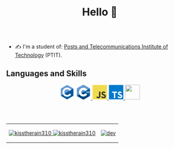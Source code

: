 <h1 align="center">Hello 👋</h1>

</br>
</br>

- ✍ I'm a student of: [Posts and Telecommunications Institute of Technology](https://portal.ptit.edu.vn/) (PTIT).

## Languages and Skills
<p align="center">
  <img src="https://raw.githubusercontent.com/devicons/devicon/master/icons/c/c-original.svg" alt="c" width="40" height="40"/> </a> <a href="https://www.youtube.com/c/28tech_" target="_blank" rel="noreferrer"> 
  <img src="https://raw.githubusercontent.com/devicons/devicon/master/icons/cplusplus/cplusplus-original.svg" alt="cplusplus" width="40" height="40"/>
  <img src="https://raw.githubusercontent.com/devicons/devicon/master/icons/javascript/javascript-original.svg" alt="javascript" width="40" height="40"/>
  <img src="https://raw.githubusercontent.com/devicons/devicon/master/icons/typescript/typescript-original.svg" alt="javascript" width="40" height="40"/>
  <img src="https://img.icons8.com/color/48/000000/visual-studio-code-2019.png" width="40" height="40"/>
</p>
</br>
</br>
<table style="width:100%;">
  <tr>
    <td>
      <img src="https://github-readme-stats.vercel.app/api/top-langs/?username=kisstherain310&bg_color=FFFFFF00&text_color=179fa3&layout=compact&hide=CSS&langs_count=10&custom_title=Top%20ngôn%20ngữ%20được%20dùng" alt="kisstherain310" width="100%"/>
      <img src="https://github-readme-stats.vercel.app/api?username=kisstherain310&bg_color=FFFFFF00&text_color=179fa3&show_icons=true&count_private=true&include_all_commits=true&custom_title=Hoạt%20động%20trên%20Github" alt="kisstherain310" width="100%"/>
    </td>
    <td>
      <p align="center"> 
        <img src="https://cdn.dribbble.com/users/1059583/screenshots/4171367/coding-freak.gif" alt="dev" width="100%"/>
      </p>
    </td>
  </tr>
</table>

